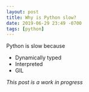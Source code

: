 ```yaml
---
layout: post
title: Why is Python slow?
date: 2019-06-29 23:49 -0700
tags: [python]
---
```


Python is slow because
- Dynamically typed
- Interpreted
- GIL

*This post is a work in progress*
